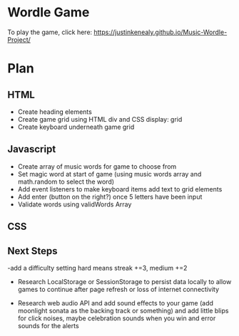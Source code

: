 # Wordle Game

To play the game, click here:  https://justinkenealy.github.io/Music-Wordle-Project/ 

# Plan

## HTML
- Create heading elements
- Create game grid using HTML div and CSS display: grid
- Create keyboard underneath game grid

## Javascript
- Create array of music words for game to choose from
- Set magic word at start of game (using music words array and math.random to select the word)
- Add event listeners to make keyboard items add text to grid elements
- Add enter (button on the right?) once 5 letters have been input
- Validate words using validWords Array


## CSS


## Next Steps
-add a difficulty setting hard means streak +=3, medium +=2


- Research LocalStorage or SessionStorage to persist data locally to allow games to continue after page refresh or loss of internet connectivity

- Research web audio API and add sound effects to your game (add moonlight sonata as the backing track or something) and add little blips for click noises, maybe celebration sounds when you win and error sounds for the alerts


